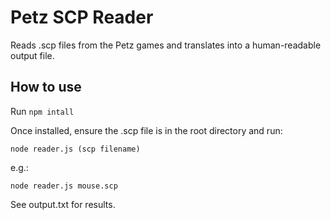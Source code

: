 # Petz SCP Reader

Reads .scp files from the Petz games and translates into a human-readable output file.

## How to use

Run `npm intall`

Once installed, ensure the .scp file is in the root directory and run:

`node reader.js (scp filename)`

e.g.:

`node reader.js mouse.scp`

See output.txt for results.